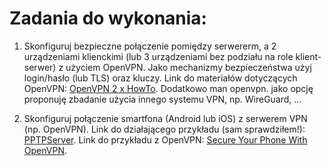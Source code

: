 # Zadania do wykonania:

1. Skonfiguruj bezpieczne połączenie pomiędzy serwererm, a 2 urządzeniami klienckimi (lub 3 urządzeniami bez podziału na role klient-serwer) z użyciem OpenVPN. Jako mechanizmy bezpieczeństwa użyj login/hasło (lub TLS) oraz kluczy. Link do materiałów dotyczących OpenVPN: [OpenVPN 2 x HowTo](https://openvpn.net/community-resources/how-to/). Dodatkowo man openvpn.
jako opcję proponuję zbadanie użycia  innego systemu VPN, np. WireGuard, ...

2. Skonfiguruj połączenie smartfona (Android lub iOS) z serwerem VPN (np. OpenVPN). Link do działającego przykładu (sam sprawdziłem!): [PPTPServer](https://help.ubuntu.com/community/PPTPServer). Link do przykładu z OpenVPN: [Secure Your Phone With OpenVPN](https://bash-prompt.net/guides/android-openvpn/).